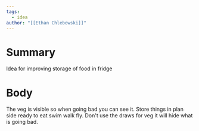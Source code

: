 ```yaml
---
tags:
  - idea
author: "[[Ethan Chlebowski]]"
---
```

# Summary 
Idea for improving storage of food in fridge
# Body
The veg is visible so when going bad you can see it. Store things in plan side ready to eat swim walk fly. Don't use the draws for veg it will hide what is going bad. 